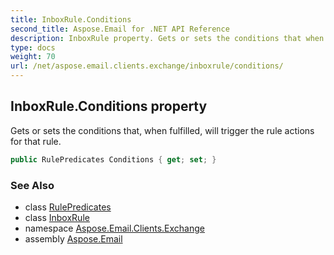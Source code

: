 ```yaml
---
title: InboxRule.Conditions
second_title: Aspose.Email for .NET API Reference
description: InboxRule property. Gets or sets the conditions that when fulfilled will trigger the rule actions for that rule
type: docs
weight: 70
url: /net/aspose.email.clients.exchange/inboxrule/conditions/
---
```

## InboxRule.Conditions property

Gets or sets the conditions that, when fulfilled, will trigger the rule actions for that rule.

```csharp
public RulePredicates Conditions { get; set; }
```

### See Also

* class [RulePredicates](../../rulepredicates/)
* class [InboxRule](../)
* namespace [Aspose.Email.Clients.Exchange](../../inboxrule/)
* assembly [Aspose.Email](../../../)


